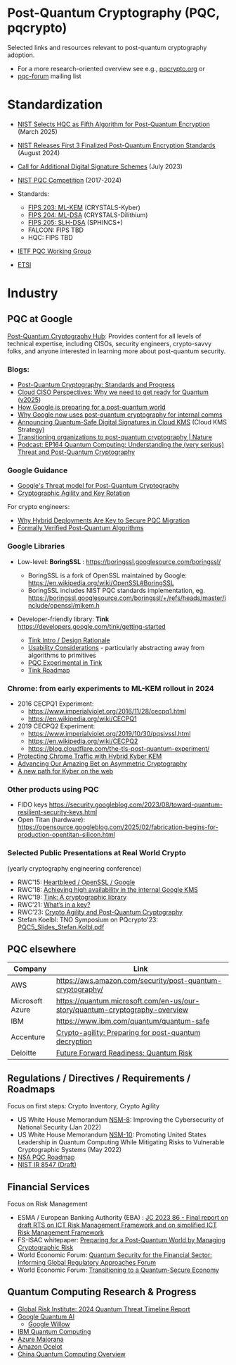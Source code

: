 # Post-Quantum Cryptography (PQC, pqcrypto)

Selected links and resources relevant to post-quantum cryptography adoption.

* For a more research-oriented overview see e.g., [pqcrypto.org](https://pqcrypto.org) or
* [pqc-forum](https://groups.google.com/a/list.nist.gov/g/pqc-forum) mailing list

# Standardization

* [NIST Selects HQC as Fifth Algorithm for Post-Quantum Encryption](https://www.nist.gov/news-events/news/2025/03/nist-selects-hqc-fifth-algorithm-post-quantum-encryption) (March 2025)
* [NIST Releases First 3 Finalized Post-Quantum Encryption Standards](https://www.nist.gov/news-events/news/2024/08/nist-releases-first-3-finalized-post-quantum-encryption-standards) (August 2024)
* [Call for Additional Digital Signature Schemes](https://csrc.nist.gov/projects/pqc-dig-sig/standardization) (July 2023)
* [NIST PQC Competition](https://csrc.nist.gov/Projects/post-quantum-cryptography/post-quantum-cryptography-standardization) (2017-2024)

* Standards:
    * [FIPS 203: ML-KEM](https://nvlpubs.nist.gov/nistpubs/fips/nist.fips.203.pdf) (CRYSTALS-Kyber)
    * [FIPS 204: ML-DSA](https://nvlpubs.nist.gov/nistpubs/fips/nist.fips.204.pdf) (CRYSTALS-Dilithium)
    * [FIPS 205: SLH-DSA](https://nvlpubs.nist.gov/nistpubs/fips/nist.fips.205.pdf) (SPHINCS+)
    * FALCON: FIPS TBD
    * HQC: FIPS TBD

* [IETF PQC Working Group](https://wiki.ietf.org/group/sec/PQCAgility)

* [ETSI](https://www.etsi.org/technologies/quantum-safe-cryptography)


# Industry

## PQC at Google 

[Post-Quantum Cryptography Hub](https://cloud.google.com/security/resources/post-quantum-cryptography): 
Provides content for all levels of technical expertise, including CISOs, security engineers, crypto-savvy folks, and anyone interested in learning more about post-quantum security.

### Blogs:
* [Post-Quantum Cryptography: Standards and Progress](https://security.googleblog.com/2024/08/post-quantum-cryptography-standards.html)
* [Cloud CISO Perspectives: Why we need to get ready for Quantum](https://cloud.google.com/blog/products/identity-security/cloud-ciso-perspectives-why-we-need-to-get-ready-for-pqc) ([v2025](https://cloud.google.com/blog/products/identity-security/cloud-ciso-perspectives-prepare-early-for-PQC-resilient-cryptographic-threats?e=48754805))
* [How Google is preparing for a post-quantum world](https://cloud.google.com/blog/products/identity-security/how-google-is-preparing-for-a-post-quantum-world)
* [Why Google now uses post-quantum cryptography for internal comms](https://cloud.google.com/blog/products/identity-security/why-google-now-uses-post-quantum-cryptography-for-internal-comms)
* [Announcing Quantum-Safe Digital Signatures in Cloud KMS](https://cloud.google.com/blog/products/identity-security/announcing-quantum-safe-digital-signatures-in-cloud-kms) (Cloud KMS Strategy)
* [Transitioning organizations to post-quantum cryptography | Nature](https://www.nature.com/articles/s41586-022-04623-2)
* [Podcast: EP164 Quantum Computing: Understanding the (very serious) Threat and Post-Quantum Cryptography](https://cloud.withgoogle.com/cloudsecurity/podcast/ep164-quantum-computing-understanding-the-very-serious-threat-and-post-quantum-cryptography/)


### Google Guidance
* [Google's Threat model for Post-Quantum Cryptography](https://bughunters.google.com/blog/5108747984306176/google-s-threat-model-for-post-quantum-cryptography)
* [Cryptographic Agility and Key Rotation](https://bughunters.google.com/blog/6182336647790592/cryptographic-agility-and-key-rotation)

For crypto engineers:
* [Why Hybrid Deployments Are Key to Secure PQC Migration](https://bughunters.google.com/blog/5266882047639552/why-hybrid-deployments-are-key-to-secure-pqc-migration)
* [Formally Verified Post-Quantum Algorithms](https://bughunters.google.com/blog/6038863069184000/formally-verified-post-quantum-algorithms)


### Google Libraries
* Low-level: **BoringSSL** : https://boringssl.googlesource.com/boringssl/
   * BoringSSL is a fork of OpenSSL maintained by Google: https://en.wikipedia.org/wiki/OpenSSL#BoringSSL
   * BoringSSL includes NIST PQC standards implementation, eg. https://boringssl.googlesource.com/boringssl/+/refs/heads/master/include/openssl/mlkem.h
   
* Developer-friendly library: **Tink** https://developers.google.com/tink/getting-started
   * [Tink Intro / Design Rationale](https://opensource.googleblog.com/2018/08/introducing-tink-cryptographic-library.html)
   * [Usability Considerations](https://chromium.googlesource.com/external/github.com/google/tink/+/refs/tags/upstream/v1.2.1/docs/SECURITY-USABILITY.md) - particularly abstracting away from algorithms to primitives
   * [PQC Experimental in Tink](https://github.com/tink-crypto/tink-cc/tree/main/tink/experimental/pqcrypto)
   * [Tink Roadmap](https://developers.google.com/tink/roadmap)


### Chrome: from early experiments to ML-KEM rollout in 2024

* 2016 CECPQ1 Experiment:
   * https://www.imperialviolet.org/2016/11/28/cecpq1.html
   * https://en.wikipedia.org/wiki/CECPQ1
* 2019 CECPQ2 Experiment:
   * https://www.imperialviolet.org/2019/10/30/pqsivssl.html
   * https://en.wikipedia.org/wiki/CECPQ2
   * https://blog.cloudflare.com/the-tls-post-quantum-experiment/
* [Protecting Chrome Traffic with Hybrid Kyber KEM](https://blog.chromium.org/2023/08/protecting-chrome-traffic-with-hybrid.html)
* [Advancing Our Amazing Bet on Asymmetric Cryptography](https://blog.chromium.org/2024/05/advancing-our-amazing-bet-on-asymmetric.html)
* [A new path for Kyber on the web](https://security.googleblog.com/2024/09/a-new-path-for-kyber-on-web.html)


### Other products using PQC
* FIDO keys https://security.googleblog.com/2023/08/toward-quantum-resilient-security-keys.html
* Open Titan (hardware): https://opensource.googleblog.com/2025/02/fabrication-begins-for-production-opentitan-silicon.html

### Selected Public Presentations at Real World Crypto 
(yearly cryptography engineering conference)
* RWC’15: [Heartbleed / OpenSSL / Google](https://rwc.iacr.org/2015/Slides/RWC-2015-Kasper.pdf)
* RWC’18: [Achieving high availability in the internal Google KMS](https://youtu.be/5T_c-lqgjso?t=577)
* RWC’19: [Tink: A cryptographic library](https://www.youtube.com/watch?v=pqev9r3rUJs&t=9665s)
* RWC’21: [What’s in a key?](https://youtu.be/CiH6iqjWpt8?t=1028)
* RWC’23: [Crypto Agility and Post-Quantum Cryptography](https://youtu.be/IAOWRO9Qn10?t=107)
* Stefan Koelbl: TNO Symposium on PQcrypto'23: [PQC5_Slides_Stefan.Kolbl.pdf](https://www.post-quantum.nl/slides/PQC5_Slides_Stefan.Kolbl.pdf)


## PQC elsewhere

|Company   | Link |
|----------|------|
|AWS		|https://aws.amazon.com/security/post-quantum-cryptography/|
|Microsoft Azure  |https://quantum.microsoft.com/en-us/our-story/quantum-cryptography-overview|
|IBM        |https://www.ibm.com/quantum/quantum-safe|
|Accenture  | [Crypto-agility: Preparing for post-quantum decryption](https://www.accenture.com/us-en/insightsnew/us-federal-government/post-quantum-cryptography)|
| Deloitte  | [Future Forward Readiness: Quantum Risk](https://www2.deloitte.com/content/dam/Deloitte/us/Documents/risk/us-risk-future-forward-readiness-quantum-risk.pdf)|


## Regulations / Directives / Requirements / Roadmaps

Focus on first steps: Crypto Inventory, Crypto Agility

* US White House Memorandum [NSM-8](https://www.whitehouse.gov/briefing-room/presidential-actions/2022/01/19/memorandum-on-improving-the-cybersecurity-of-national-security-department-of-defense-and-intelligence-community-systems/): Improving the Cybersecurity of National Security (Jan 2022)
* US White House Memorandum [NSM-10](https://www.whitehouse.gov/briefing-room/statements-releases/2022/05/04/national-security-memorandum-on-promoting-united-states-leadership-in-quantum-computing-while-mitigating-risks-to-vulnerable-cryptographic-systems/): Promoting United States Leadership in Quantum Computing While Mitigating Risks to Vulnerable Cryptographic Systems (May 2022)
* [NSA PQC Roadmap](https://www.nsa.gov/Press-Room/News-Highlights/Article/Article/3148990/nsa-releases-future-quantum-resistant-qr-algorithm-requirements-for-national-se/)
* [NIST IR 8547 (Draft)](https://csrc.nist.gov/News/2024/draft-nist-ir-8547-is-available-for-comment)

## Financial Services
Focus on Risk Management

* ESMA / European Banking Authority (EBA) : [JC 2023 86 - Final report on draft RTS on ICT Risk Management Framework and on simplified ICT Risk Management Framework](https://www.esma.europa.eu/sites/default/files/2024-01/JC_2023_86_-_Final_report_on_draft_RTS_on_ICT_Risk_Management_Framework_and_on_simplified_ICT_Risk_Management_Framework.pdf)
* FS-ISAC whitepaper:
[Preparing for a Post-Quantum World by Managing Cryptographic Risk](https://www.fsisac.com/hubfs/Knowledge/PQC/PreparingForAPostQuantumWorldByManagingCryptographicRisk.pdf?hsLang=en)
* World Economic Forum: [Quantum Security for the Financial Sector: Informing Global Regulatory Approaches Forum](https://www.weforum.org/publications/quantum-security-for-the-financial-sector-informing-global-regulatory-approaches/)
* World Economic Forum: [Transitioning to a Quantum-Secure Economy](https://www3.weforum.org/docs/WEF_Transitioning%20to_a_Quantum_Secure_Economy_2022.pdf)

## Quantum Computing Research & Progress

* [Global Risk Institute: 2024 Quantum Threat Timeline Report](https://globalriskinstitute.org/publication/2024-quantum-threat-timeline-report/)
* [Google Quantum AI](https://quantumai.google/quantumcomputer)
   * [Google Willow](https://blog.google/technology/research/google-willow-quantum-chip/)
* [IBM Quantum Computing](https://www.ibm.com/quantum)
* [Azure Majorana](https://azure.microsoft.com/en-us/blog/quantum/2025/02/19/microsoft-unveils-majorana-1-the-worlds-first-quantum-processor-powered-by-topological-qubits/)
* [Amazon Ocelot](https://www.aboutamazon.com/news/aws/quantum-computing-aws-ocelot-chip)
* [China Quantum Computing Overview](https://bsiegelwax.substack.com/p/chinas-mightiest-quantum-computers)



